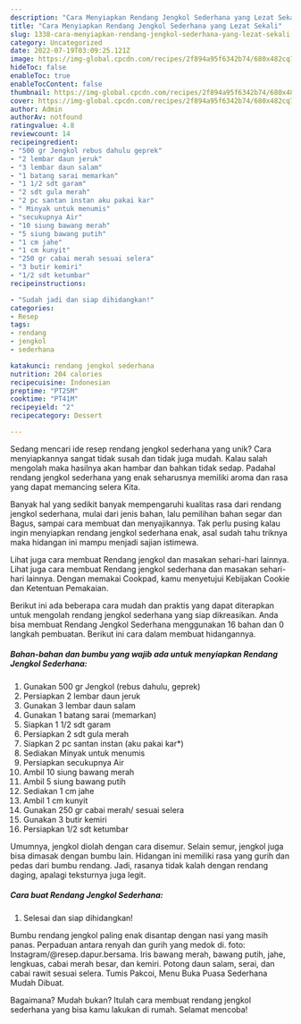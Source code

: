 ```yaml
---
description: "Cara Menyiapkan Rendang Jengkol Sederhana yang Lezat Sekali"
title: "Cara Menyiapkan Rendang Jengkol Sederhana yang Lezat Sekali"
slug: 1338-cara-menyiapkan-rendang-jengkol-sederhana-yang-lezat-sekali
category: Uncategorized
date: 2022-07-19T03:09:25.121Z
image: https://img-global.cpcdn.com/recipes/2f894a95f6342b74/680x482cq70/rendang-jengkol-sederhana-foto-resep-utama.jpg
hideToc: false
enableToc: true
enableTocContent: false
thumbnail: https://img-global.cpcdn.com/recipes/2f894a95f6342b74/680x482cq70/rendang-jengkol-sederhana-foto-resep-utama.jpg
cover: https://img-global.cpcdn.com/recipes/2f894a95f6342b74/680x482cq70/rendang-jengkol-sederhana-foto-resep-utama.jpg
author: Admin
authorAv: notfound
ratingvalue: 4.8
reviewcount: 14
recipeingredient:
- "500 gr Jengkol rebus dahulu geprek"
- "2 lembar daun jeruk"
- "3 lembar daun salam"
- "1 batang sarai memarkan"
- "1 1/2 sdt garam"
- "2 sdt gula merah"
- "2 pc santan instan aku pakai kar"
- " Minyak untuk menumis"
- "secukupnya Air"
- "10 siung bawang merah"
- "5 siung bawang putih"
- "1 cm jahe"
- "1 cm kunyit"
- "250 gr cabai merah sesuai selera"
- "3 butir kemiri"
- "1/2 sdt ketumbar"
recipeinstructions:

- "Sudah jadi dan siap dihidangkan!"
categories:
- Resep
tags:
- rendang
- jengkol
- sederhana

katakunci: rendang jengkol sederhana 
nutrition: 204 calories
recipecuisine: Indonesian
preptime: "PT25M"
cooktime: "PT41M"
recipeyield: "2"
recipecategory: Dessert

---
```





Sedang mencari ide resep rendang jengkol sederhana yang unik? Cara menyiapkannya sangat tidak susah dan tidak juga mudah. Kalau salah mengolah maka hasilnya akan hambar dan bahkan tidak sedap. Padahal rendang jengkol sederhana yang enak seharusnya memiliki aroma dan rasa yang dapat memancing selera Kita.





Banyak hal yang sedikit banyak mempengaruhi kualitas rasa dari rendang jengkol sederhana, mulai dari jenis bahan, lalu pemilihan bahan segar dan Bagus, sampai cara membuat dan menyajikannya. Tak perlu pusing kalau ingin menyiapkan rendang jengkol sederhana enak,      asal sudah tahu triknya maka hidangan ini mampu menjadi sajian istimewa.














Lihat juga cara membuat Rendang jengkol dan masakan sehari-hari lainnya. Lihat juga cara membuat Rendang jengkol sederhana dan masakan sehari-hari lainnya. Dengan memakai Cookpad, kamu menyetujui Kebijakan Cookie dan Ketentuan Pemakaian.






Berikut ini ada beberapa cara mudah dan praktis yang dapat diterapkan untuk mengolah rendang jengkol sederhana yang siap dikreasikan. Anda bisa membuat Rendang Jengkol Sederhana menggunakan 16 bahan dan 0 langkah pembuatan. Berikut ini cara dalam membuat hidangannya.

<!--inarticleads1-->

##### Bahan-bahan dan bumbu yang wajib ada untuk menyiapkan Rendang Jengkol Sederhana:

1. Gunakan 500 gr Jengkol (rebus dahulu, geprek)
1. Persiapkan 2 lembar daun jeruk
1. Gunakan 3 lembar daun salam
1. Gunakan 1 batang sarai (memarkan)
1. Siapkan 1 1/2 sdt garam
1. Persiapkan 2 sdt gula merah
1. Siapkan 2 pc santan instan (aku pakai kar*)
1. Sediakan  Minyak untuk menumis
1. Persiapkan secukupnya Air
1. Ambil 10 siung bawang merah
1. Ambil 5 siung bawang putih
1. Sediakan 1 cm jahe
1. Ambil 1 cm kunyit
1. Gunakan 250 gr cabai merah/ sesuai selera
1. Gunakan 3 butir kemiri
1. Persiapkan 1/2 sdt ketumbar


Umumnya, jengkol diolah dengan cara disemur. Selain semur, jengkol juga bisa dimasak dengan bumbu lain. Hidangan ini memiliki rasa yang gurih dan pedas dari bumbu rendang. Jadi, rasanya tidak kalah dengan rendang daging, apalagi teksturnya juga legit. 

<!--inarticleads2-->

##### Cara buat Rendang Jengkol Sederhana:


1. Selesai dan siap dihidangkan!

Bumbu rendang jengkol paling enak disantap dengan nasi yang masih panas. Perpaduan antara renyah dan gurih yang medok di. foto: Instagram/@resep.dapur.bersama. Iris bawang merah, bawang putih, jahe, lengkuas, cabai merah besar, dan kemiri. Potong daun salam, serai, dan cabai rawit sesuai selera. Tumis Pakcoi, Menu Buka Puasa Sederhana Mudah Dibuat. 

Bagaimana? Mudah bukan? Itulah cara membuat rendang jengkol sederhana yang bisa kamu lakukan di rumah. Selamat mencoba!
